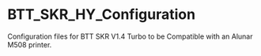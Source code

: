 # BTT_SKR_HY_Configuration
Configuration files for BTT SKR V1.4 Turbo to be Compatible with an Alunar M508 printer.
